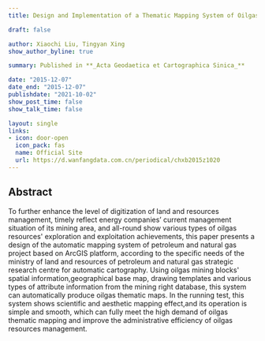 ```yaml
---
title: Design and Implementation of a Thematic Mapping System of Oilgas Based on ArcEngine

draft: false

author: Xiaochi Liu, Tingyan Xing
show_author_byline: true

summary: Published in **_Acta Geodaetica et Cartographica Sinica_**

date: "2015-12-07"
date_end: "2015-12-07"
publishdate: "2021-10-02"
show_post_time: false
show_talk_time: false

layout: single
links:
- icon: door-open
  icon_pack: fas
  name: Official Site
  url: https://d.wanfangdata.com.cn/periodical/chxb2015z1020
---
```


## Abstract

To further enhance the level of digitization of land and resources management, timely reflect energy companies’ current management situation of its mining area, and all-round show various types of oilgas resources' exploration and exploitation achievements, this paper presents a design of the automatic mapping system of petroleum and natural gas project based on ArcGIS platform, according to the specific needs of the ministry of land and resources of petroleum and natural gas strategic research centre for automatic cartography.
Using oilgas mining blocks' spatial information,geographical base map, drawing templates and various types of attribute information from the mining right database, this system can automatically produce oilgas thematic maps.
In the running test, this system shows scientific and aesthetic mapping effect,and its operation is simple and smooth, which can fully meet the high demand of oilgas thematic mapping and improve the administrative efficiency of oilgas resources management.